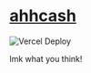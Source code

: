 # [ahhcash](https://ahhcash.xyz)

![Vercel Deploy](https://deploy-badge.vercel.app/vercel/cv-iota-hazel?style=for-the-badge&logo=Vercel&name=Vercel)

lmk what you think!
